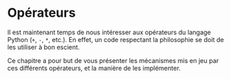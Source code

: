 # Opérateurs

Il est maintenant temps de nous intéresser aux opérateurs du langage Python (`+`, `-`, `*`, etc.).
En effet, un code respectant la philosophie se doit de les utiliser à bon escient.

Ce chapitre a pour but de vous présenter les mécanismes mis en jeu par ces différents opérateurs, et la manière de les implémenter.
